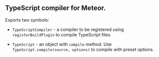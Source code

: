 ## TypeScript compiler for Meteor.

Exports two symbols:
  - `TypeScriptCompiler` - a compiler to be registered using `registerBuildPlugin` 
     to compile TypeScript files.

  - `TypeScript` - an object with `compile` method.
     Use `TypeScript.compile(source, options)` to compile with preset options.
